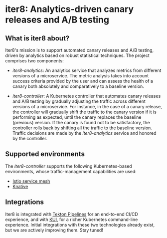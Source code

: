 # iter8: Analytics-driven canary releases and A/B testing

## What is iter8 about?

Iter8's mission is to support automated canary releases and A/B testing, driven by analytics based on robust statistical techniques. The project comprises two components:

* _iter8-analytics_: An analytics service that analyzes metrics from different versions of a microservice. The metric analysis takes into account success criteria provided by the user and can assess the health of a canary both absolutely and comparatively to a baseline version.

* _iter8-controller_: A Kubernetes controller that automates canary releases and A/B testing by gradually adjusting the traffic across different versions of a microservice. For instance, in the case of a canary release, the controller will gradually shift the traffic to the canary version if it is performing as expected, until the canary replaces the baseline (previous) version. If the canary is found not to be satisfactory, the controller rolls back by shifting all the traffic to the baseline version. Traffic decisions are made by the _iter8-analytics_ service and honored by the controller.

## Supported environments

The _iter8-controller_ supports the following Kubernetes-based environments, whose traffic-management capabilities are used:

* [Istio service mesh](https://istio.io)
* [Knative](https://knative.dev)

## Integrations

Iter8 is integrated with [Tekton Pipelines](https://tekton.dev) for an end-to-end CI/CD experience, and with [KUI](https://github.com/IBM/kui), for a richer Kubernetes command-line experience. Initial integrations with these two technologies already exist, but we are actively improving them. Stay tuned!
